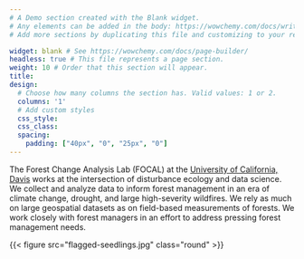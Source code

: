 ```yaml
---
# A Demo section created with the Blank widget.
# Any elements can be added in the body: https://wowchemy.com/docs/writing-markdown-latex/
# Add more sections by duplicating this file and customizing to your requirements.

widget: blank # See https://wowchemy.com/docs/page-builder/
headless: true # This file represents a page section.
weight: 10 # Order that this section will appear.
title:
design:
  # Choose how many columns the section has. Valid values: 1 or 2.
  columns: '1'
  # Add custom styles
  css_style:
  css_class:
  spacing:
    padding: ["40px", "0", "25px", "0"]
---
```

<div class="container">
  <div class="row justify-content-center align-items-center">
    <div class="col-lg-6 align-center py-4">

The Forest Change Analysis Lab (FOCAL) at the [University of California, Davis](http://www.ucdavis.edu) works at the intersection of disturbance ecology and data science. We collect and analyze data to inform forest management in an era of climate change, drought, and large high-severity wildfires. We rely as much on large geospatial datasets as on field-based measurements of forests. We work closely with forest managers in an effort to address pressing forest management needs.

  </div>

  <div class="col-sm-auto  align-items-center align-content-center">

{{< figure src="flagged-seedlings.jpg" class="round" >}}

  </div>
</div>